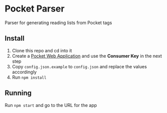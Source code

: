 # Pocket Parser

Parser for generating reading lists from Pocket tags

## Install

1. Clone this repo and cd into it
1. Create a [Pocket Web Application](https://getpocket.com/developer/apps/) and use the **Consumer Key** in the next step
1. Copy `config.json.example` to `config.json` and replace the values accordingly
1. Run `npm install`

## Running

Run `npm start` and go to the URL for the app
